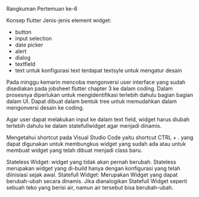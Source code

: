 Rangkuman Pertemuan ke-6

 Konsep flutter Jenis-jenis element widget:
- button
- input selection
- date picker
- alert
- dialog
- textfield
- text untuk konfigurasi text terdapat textsyle untuk mengatur desain 

Pada minggu kemarin mencoba mengonversi user interface yang sudah disediakan pada jobsheet flutter chapter 3 ke dalam coding. 
Dalam prosesnya diperlukan untuk mengidentifikasi terlebih dahulu bagian bagian dalam UI. Dapat dibuat dalam bentuk tree untuk memudahkan dalam mengonversi desain ke coding.

Agar user dapat melakukan input ke dalam text field, widget harus diubah terlebih dahulu ke dalam statefullwidget agar menjadi dinamis.

Mengetahui shortcut pada Visual Studio Code yaitu shortcut CTRL + . yang dapat digunakan untuk membungkus widget yang sudah ada atau untuk membuat widget yang telah dibuat menjadi class baru.

Stateless Widget: widget yang tidak akan pernah berubah. Stateless merupakan widget yang di-build hanya dengan konfigurasi yang telah diinisiasi sejak awal.
Statefull Widget: Merupakan Widget yang dapat berubah-ubah secara dinamis. Jika dianalogikan Statefull Widget seperti sebuah teko yang berisi air, namun air tersebut bisa berubah-ubah.

